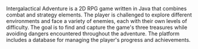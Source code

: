 Intergalactical Adventure is a 2D RPG game written in Java that combines combat and strategy elements. The player is challenged to explore different environments and face a variety of enemies, each with their own levels of difficulty. The goal is to find and capture the game's three treasures while avoiding dangers encountered throughout the adventure. The platform includes a database for managing the player's progress and achievements.
